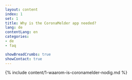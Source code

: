 ```yaml
---
layout: content
index: 1
set: 1
title: Why is the CoronaMelder app needed?
lang: de
contentLang: en
categories:
- de
- faq

showBreadCrumbs: true
showContact: true
---
```

{% include content/1-waarom-is-coronamelder-nodig.md %}
